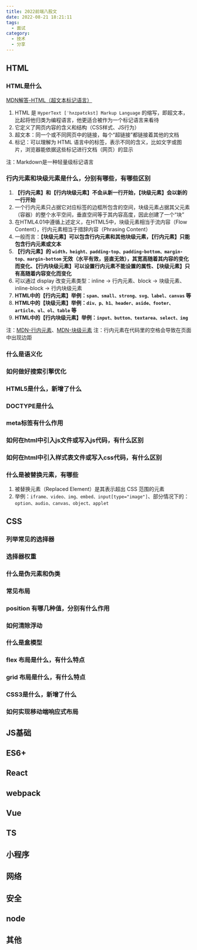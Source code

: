 ```yaml
---
title: 2022前端八股文
date: 2022-08-21 18:21:11
tags:
  - 面试
category:
  - 技术
  - 分享
---
```


## HTML

### HTML是什么

[MDN解答-HTML（超文本标记语言）](https://developer.mozilla.org/zh-CN/docs/Web/HTML)

1. HTML 是 `HyperText [ˈhʌɪpətɛkst] Markup Language` 的缩写，即超文本，比起将他归类为编程语言，他更适合被作为一个标记语言来看待
2. 它定义了网页内容的含义和结构（CSS样式、JS行为）
3. 超文本：同一个或不同网页中的链接，每个“超链接”都链接着其他的文档
4. 标记：可以理解为 HTML 语言中的标签，表示不同的含义，比如文字或图片，浏览器能依据这些标记进行文档（网页）的显示

注：Markdown是一种轻量级标记语言

### 行内元素和块级元素是什么，分别有哪些，有哪些区别

1. **【行内元素】和【行内块级元素】不会从新一行开始，【块级元素】会以新的一行开始**
2. 一个行内元素只占据它对应标签的边框所包含的空间，块级元素占据其父元素（容器）的整个水平空间，垂直空间等于其内容高度，因此创建了一个“块”
3. 在HTML4.01中遵循上述定义，在HTML5中，块级元素相当于流内容（Flow Content），行内元素相当于措辞内容（Phrasing Content）
4. 一般而言：**【块级元素】可以包含行内元素和其他块级元素，【行内元素】只能包含行内元素或文本**
5. **【行内元素】的 `width，height、padding-top、padding-bottom、margin-top、margin-bottom` 无效（水平有效，竖直无效），其宽高随着其内容的变化而变化、【行内块级元素】可以设置行内元素不能设置的属性、【块级元素】只有高随着内容变化而变化**
6. 可以通过 display 改变元素类型：inline -> 行内元素、block -> 块级元素、inline-block -> 行内块级元素
7. **HTML中的【行内元素】举例：`span、small、strong、svg、label、canvas` 等**
8. **HTML中的【块级元素】举例：`div、p、h1、header、aside、footer、article、ul、ol、table` 等**
9. **HTML中的【行内块级元素】举例：`input、button、textarea、select、img`**

注：[MDN-行内元素](https://developer.mozilla.org/zh-CN/docs/Web/HTML/Inline_elements)、[MDN-块级元素](https://developer.mozilla.org/zh-CN/docs/Web/HTML/Block-level_elements)
注：行内元素在代码里的空格会导致在页面中出现边距

### 什么是语义化

### 如何做好搜索引擎优化

### HTML5是什么，新增了什么

### DOCTYPE是什么

### meta标签有什么作用

### 如何在html中引入js文件或写入js代码，有什么区别

### 如何在html中引入样式表文件或写入css代码，有什么区别

### 什么是被替换元素，有哪些

1. 被替换元素（Replaced Element）是其表示超出 CSS 范围的元素
2. 举例：`iframe、video、img、embed、input[type="image"]`、部分情况下的：`option、audio、canvas、object、applet`

## CSS

### 列举常见的选择器

### 选择器权重

### 什么是伪元素和伪类

### 常见布局

### position 有哪几种值，分别有什么作用

### 如何清除浮动

### 什么是盒模型

### flex 布局是什么，有什么特点

### grid 布局是什么，有什么特点

### CSS3是什么，新增了什么

### 如何实现移动端响应式布局

## JS基础

## ES6+

## React

## webpack

## Vue

## TS

## 小程序

## 网络

## 安全

## node

## 其他